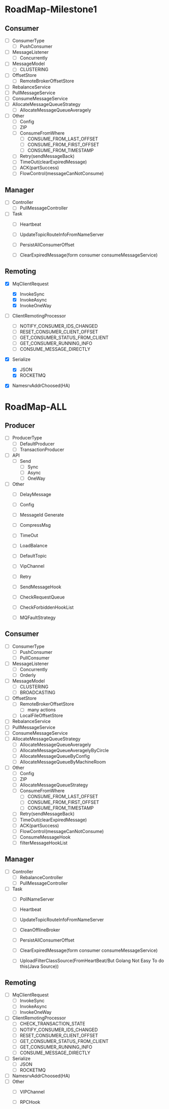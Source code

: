 # RoadMap-Milestone1

## Consumer
- [ ] ConsumerType
    - [ ] PushConsumer
- [ ] MessageListener
    - [ ] Concurrently
- [ ] MessageModel
    - [ ] CLUSTERING
- [ ] OffsetStore
    - [ ] RemoteBrokerOffsetStore
- [ ] RebalanceService
- [ ] PullMessageService
- [ ] ConsumeMessageService
- [ ] AllocateMessageQueueStrategy
    - [ ] AllocateMessageQueueAveragely
- [ ] Other
    - [ ] Config
    - [ ] ZIP
    - [ ] ConsumeFromWhere
        - [ ] CONSUME_FROM_LAST_OFFSET
        - [ ] CONSUME_FROM_FIRST_OFFSET
        - [ ] CONSUME_FROM_TIMESTAMP
    - [ ] Retry(sendMessageBack)
    - [ ] TimeOut(clearExpiredMessage)
    - [ ] ACK(partSuccess)
    - [ ] FlowControl(messageCanNotConsume)
## Manager
- [ ] Controller
    - [ ] PullMessageController
- [ ] Task
    - [ ] Heartbeat
    - [ ] UpdateTopicRouteInfoFromNameServer
    - [ ] PersistAllConsumerOffset
    - [ ] ClearExpiredMessage(form consumer consumeMessageService)


## Remoting
- [x] MqClientRequest
    - [x] InvokeSync
    - [x] InvokeAsync
    - [x] InvokeOneWay
- [ ] ClientRemotingProcessor
    - [ ] NOTIFY_CONSUMER_IDS_CHANGED
    - [ ] RESET_CONSUMER_CLIENT_OFFSET
    - [ ] GET_CONSUMER_STATUS_FROM_CLIENT
    - [ ] GET_CONSUMER_RUNNING_INFO
    - [ ] CONSUME_MESSAGE_DIRECTLY
- [x] Serialize
    - [x] JSON
    - [x] ROCKETMQ
- [x] NamesrvAddrChoosed(HA)


# RoadMap-ALL

## Producer
- [ ] ProducerType
    - [ ] DefaultProducer
    - [ ] TransactionProducer
- [ ] API
    - [ ] Send
        - [ ] Sync
        - [ ] Async
        - [ ] OneWay
- [ ] Other
    - [ ] DelayMessage
    - [ ] Config
    - [ ] MessageId Generate
    - [ ] CompressMsg
    - [ ] TimeOut
    - [ ] LoadBalance
    - [ ] DefaultTopic
    - [ ] VipChannel
    - [ ] Retry
    - [ ] SendMessageHook
    - [ ] CheckRequestQueue
    - [ ] CheckForbiddenHookList
    - [ ] MQFaultStrategy



## Consumer
- [ ] ConsumerType
    - [ ] PushConsumer
    - [ ] PullConsumer
- [ ] MessageListener
    - [ ] Concurrently
    - [ ] Orderly
- [ ] MessageModel
    - [ ] CLUSTERING
    - [ ] BROADCASTING
- [ ] OffsetStore
    - [ ] RemoteBrokerOffsetStore
        - [ ] many actions
    - [ ] LocalFileOffsetStore
- [ ] RebalanceService
- [ ] PullMessageService
- [ ] ConsumeMessageService
- [ ] AllocateMessageQueueStrategy
    - [ ] AllocateMessageQueueAveragely
    - [ ] AllocateMessageQueueAveragelyByCircle
    - [ ] AllocateMessageQueueByConfig
    - [ ] AllocateMessageQueueByMachineRoom
- [ ] Other
    - [ ] Config
    - [ ] ZIP
    - [ ] AllocateMessageQueueStrategy
    - [ ] ConsumeFromWhere
        - [ ] CONSUME_FROM_LAST_OFFSET
        - [ ] CONSUME_FROM_FIRST_OFFSET
        - [ ] CONSUME_FROM_TIMESTAMP
    - [ ] Retry(sendMessageBack)
    - [ ] TimeOut(clearExpiredMessage)
    - [ ] ACK(partSuccess)
    - [ ] FlowControl(messageCanNotConsume)
    - [ ] ConsumeMessageHook
    - [ ] filterMessageHookList

## Manager
- [ ] Controller
    - [ ] RebalanceController
    - [ ] PullMessageController
- [ ] Task
    - [ ] PollNameServer
    - [ ] Heartbeat
    - [ ] UpdateTopicRouteInfoFromNameServer
    - [ ] CleanOfflineBroker
    - [ ] PersistAllConsumerOffset
    - [ ] ClearExpiredMessage(form consumer consumeMessageService)
    - [ ] UploadFilterClassSource(FromHeartBeat/But Golang Not Easy To do this(Java Source))


## Remoting
- [ ] MqClientRequest
    - [ ] InvokeSync
    - [ ] InvokeAsync
    - [ ] InvokeOneWay
- [ ] ClientRemotingProcessor
    - [ ] CHECK_TRANSACTION_STATE
    - [ ] NOTIFY_CONSUMER_IDS_CHANGED
    - [ ] RESET_CONSUMER_CLIENT_OFFSET
    - [ ] GET_CONSUMER_STATUS_FROM_CLIENT
    - [ ] GET_CONSUMER_RUNNING_INFO
    - [ ] CONSUME_MESSAGE_DIRECTLY
- [ ] Serialize
    - [ ] JSON
    - [ ] ROCKETMQ
- [ ] NamesrvAddrChoosed(HA)
- [ ] Other
    - [ ] VIPChannel
    - [ ] RPCHook
    
    